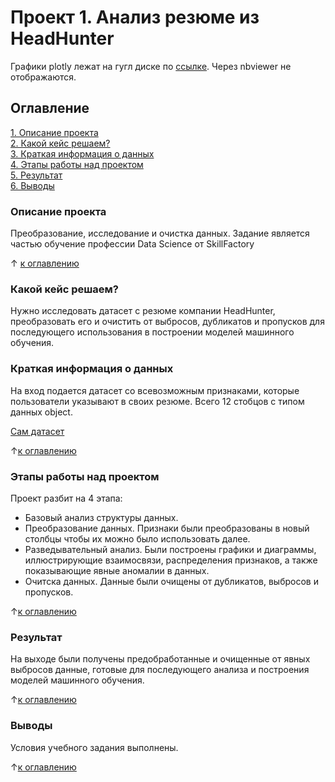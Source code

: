 # Проект 1. Анализ резюме из HeadHunter

Графики plotly лежат на гугл диске по [ссылке](https://drive.google.com/drive/folders/1Nd3T5Tgs8htCGnC3XVBeDQkRNdlU8q5t?usp=sharing).
Через nbviewer не отображаются.

## Оглавление
[1. Описание проекта](README.md#Описание-проекта)  
[2. Какой кейс решаем?](README.md#Какой-кейс-решаем)  
[3. Краткая информация о данных](README.md#Краткая-информация-о-данных)  
[4. Этапы работы над проектом](README.md#Этапы-работы-над-проектом)  
[5. Результат](README.md#Результат)    
[6. Выводы](README.md#Выводы) 

### Описание проекта
Преобразование, исследование и очистка данных. Задание является частью обучение профессии Data Science от SkillFactory

&uarr; [к оглавлению](README.md#Оглавление)


### Какой кейс решаем?  
Нужно исследовать датасет с резюме компании HeadHunter, преобразовать его и очистить от выбросов, дубликатов и пропусков для последующего использования в построении моделей машинного обучения.


### Краткая информация о данных
На вход подается датасет со всевозможным признаками, которые пользователи указывают в своих резюме. Всего 12 стобцов с типом данных object.

[Сам датасет](https://drive.google.com/file/d/1j6VHS5qrzAiRi_kemgsd8_YKJFx_iJ9p/view?usp=sharing)
  
&uarr;[к оглавлению](README.md#Оглавление)


### Этапы работы над проектом
Проект разбит на 4 этапа:

* Базовый анализ структуры данных.
* Преобразование данных. Признаки были преобразованы в новый столбцы чтобы их можно было использовать далее.
* Разведывательный анализ. Были построены графики и диаграммы, иллюстрирующие взаимосвязи, распределения признаков, а также показывающие явные аномалии в данных.
* Очитска данных. Данные были очищены от дубликатов, выбросов и пропусков.

&uarr;[к оглавлению](README.md#Оглавление)


### Результат
На выходе были получены предобработанные и очищенные от явных выбросов данные, готовые для последующего анализа и построения моделей машинного обучения.

&uarr;[к оглавлению](README.md#Оглавление)


### Выводы
Условия учебного задания выполнены.

&uarr;[к оглавлению](README.md#Оглавление)
